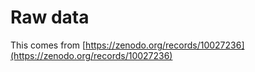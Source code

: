 # Raw data

This comes from [https://zenodo.org/records/10027236](https://zenodo.org/records/10027236)
